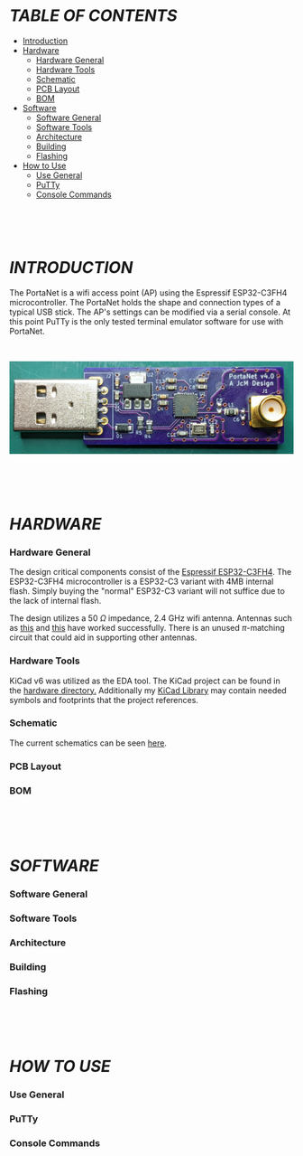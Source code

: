 # *TABLE OF CONTENTS*
- [Introduction](#introduction)
- [Hardware](#hardware)
    - [Hardware General](#hardware-general)
    - [Hardware Tools](#hardware-tools)
    - [Schematic](#schematic)
    - [PCB Layout](#pcb-layout)
    - [BOM](#bom)
- [Software](#software)
    - [Software General](#software-general)
    - [Software Tools](#software-tools)
    - [Architecture](#architecture)
    - [Building](#building)
    - [Flashing](#flashing)
- [How to Use](#how-to-use)
    - [Use General](#use-general)
    - [PuTTy](#putty)
    - [Console Commands](#console-commands)
<br>
<br>
<br>

# *INTRODUCTION*
The PortaNet is a wifi access point (AP) using the Espressif ESP32-C3FH4 microcontroller. The PortaNet holds the shape and connection types of a typical USB stick. The AP's settings can be modified via a serial console. At this point PuTTy is the only tested terminal emulator software for use with PortaNet.

<br>

![PortaNet v4.0](images/PXL_20220605_001243593_cropped.jpg)

<br>
<br>
<br>

# *HARDWARE*
### Hardware General
The design critical components consist of the [Espressif ESP32-C3FH4](https://www.espressif.com/en/products/socs/esp32-c3). The ESP32-C3FH4 microcontroller is a ESP32-C3 variant with 4MB internal flash. Simply buying the "normal" ESP32-C3 variant will not suffice due to the lack of internal flash.

The design utilizes a 50 $\Omega$ impedance, 2.4 GHz wifi antenna. Antennas such as [this](https://www.amazon.com/gp/product/B07D1Z3W7T/ref=ppx_yo_dt_b_search_asin_title?ie=UTF8&psc=1) and [this](https://www.amazon.com/gp/product/B0991PKTDL/ref=ppx_yo_dt_b_search_asin_title?ie=UTF8&psc=1) have worked successfully. There is an unused $\pi$-matching circuit that could aid in supporting other antennas.

### Hardware Tools
KiCad v6 was utilized as the EDA tool. The KiCad project can be found in the [hardware directory.](hardware/kicad/PortaNet/) Additionally my [KiCad Library](http://192.168.1.19:3000/JMa/KiCad_Library) may contain needed symbols and footprints that the project references.

### Schematic
The current schematics can be seen [here](hardware/kicad/PortaNet_SCH_v4_1.pdf).

### PCB Layout
### BOM

<br>
<br>
<br>

# *SOFTWARE*
### Software General
### Software Tools
### Architecture
### Building
### Flashing

<br>
<br>
<br>

# *HOW TO USE*
### Use General
### PuTTy
### Console Commands

<br>
<br>
<br>